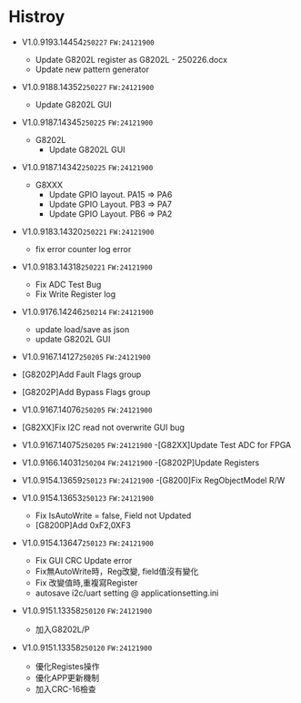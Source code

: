 # Histroy

- V1.0.9193.14454`250227`
`FW:24121900`
  - Update G8202L register as G8202L - 250226.docx
  - Update new pattern generator

- V1.0.9188.14352`250227`
`FW:24121900`
  - Update G8202L GUI

- V1.0.9187.14345`250225`
`FW:24121900`
  - G8202L
    - Update G8202L GUI

- V1.0.9187.14342`250225`
`FW:24121900`
  - G8XXX
    - Update GPIO layout. PA15 => PA6
    - Update GPIO Layout. PB3 => PA7
    - Update GPIO Layout. PB6 => PA2

- V1.0.9183.14320`250221`
`FW:24121900`
  - fix error counter log error
  
- V1.0.9183.14318`250221`
`FW:24121900`
  - Fix ADC Test Bug
  - Fix Write Register log
- V1.0.9176.14246`250214`
`FW:24121900`
  - update load/save as json
  - update G8202L GUI  

- V1.0.9167.14127`250205`
`FW:24121900`
- [G8202P]Add Fault Flags group
- [G8202P]Add Bypass Flags group

- V1.0.9167.14076`250205`
`FW:24121900`
- [G82XX]Fix I2C read not overwrite GUI bug

- V1.0.9167.14075`250205`
`FW:24121900`
  -[G82XX]Update Test ADC for FPGA

- V1.0.9166.14031`250204`
`FW:24121900`
  -[G8202P]Update Registers

- V1.0.9154.13659`250123`
`FW:24121900`
  -[G8200]Fix RegObjectModel R/W

- V1.0.9154.13653`250123`
`FW:24121900`
  - Fix IsAutoWrite = false, Field not Updated
  - [G8200P]Add 0xF2,0XF3

- V1.0.9154.13647`250123`
`FW:24121900`
  - Fix GUI CRC Update error
  - Fix無AutoWrite時，Reg改變, field值沒有變化
  - Fix 改變值時,重複寫Register
  - autosave i2c/uart setting @ applicationsetting.ini
- V1.0.9151.13358`250120`
`FW:24121900`
  - 加入G8202L/P
- V1.0.9151.13358`250120`
`FW:24121900`
  - 優化Registes操作
  - 優化APP更新機制
  - 加入CRC-16檢查

